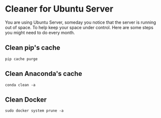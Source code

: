# Cleaner for Ubuntu Server

You are using Ubuntu Server, someday you notice that the server is running out of space. To help keep your space under control. Here are some steps you might need to do every month.

## Clean pip's cache

```Shell
pip cache purge
```

## Clean Anaconda's cache

```Shell
conda clean -a
```

## Clean Docker

```Shell
sudo docker system prune -a
```